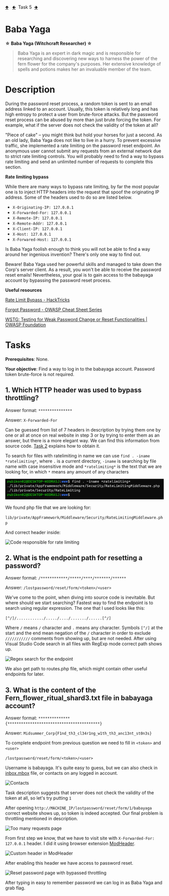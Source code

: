 [🢁](../README.md) &nbsp;
[🢀](../4%20Leshy/README.md) &nbsp;Task 5&nbsp;
[🢂](../6%20Boruta/README.md)

# Baba Yaga

**☆ Baba Yaga (Witchcraft Researcher) ☆**

> Baba Yaga is an expert in dark magic and is responsible for researching and discovering new ways to harness the power of the fern flower for the company's purposes. Her extensive knowledge of spells and potions makes her an invaluable member of the team. 

# Description

During the password reset process, a random token is sent to an email address linked to an account. Usually, this token is relatively long and has high entropy to protect a user from brute-force attacks. But the password reset process can be abused by more than just brute forcing the token. For example, what if the server does not check the validity of the token at all? 

"Piece of cake" – you might think but hold your horses for just a second. As an old lady, Baba Yaga does not like to live in a hurry. To prevent excessive traffic, she implemented a rate limiting on the password reset endpoint. An anonymous user cannot submit any requests from an external network due to strict rate limiting controls. You will probably need to find a way to bypass rate limiting and send an unlimited number of requests to complete this section. 

**Rate limiting bypass**

While there are many ways to bypass rate limiting, by far the most popular one is to inject HTTP headers into the request that spoof the originating IP address. Some of the headers used to do so are listed below.

- `X-Originating-IP: 127.0.0.1`
- `X-Forwarded-For: 127.0.0.1`
- `X-Remote-IP: 127.0.0.1`
- `X-Remote-Addr: 127.0.0.1`
- `X-Client-IP: 127.0.0.1`
- `X-Host: 127.0.0.1`
- `X-Forwared-Host: 127.0.0.1`

Is Baba Yaga foolish enough to think you will not be able to find a way around her ingenious invention? There's only one way to find out. 

Beware! Baba Yaga used her powerful skills and managed to take down the Corp's server client. As a result, you won't be able to receive the password reset emails! Nevertheless, your goal is to gain access to the babayaga account by bypassing the password reset process. 

**Useful resources**

[Rate Limit Bypass - HackTricks](https://book.hacktricks.xyz/pentesting-web/rate-limit-bypass)

[Forgot Password - OWASP Cheat Sheet Series ](https://cheatsheetseries.owasp.org/cheatsheets/Forgot_Password_Cheat_Sheet.html)

[WSTG: Testing for Weak Password Change or Reset Functionalities | OWASP Foundation](https://owasp.org/www-project-web-security-testing-guide/latest/4-Web_Application_Security_Testing/04-Authentication_Testing/09-Testing_for_Weak_Password_Change_or_Reset_Functionalities)


# Tasks

**Prerequisites**: None. 

**Your objective**: Find a way to log in to the babayaga account. Password token brute-force is not required. 

## 1. Which HTTP header was used to bypass throttling?
Answer format: `***************`

Answer: `X-Forwarded-For`

Can be guessed from list of 7 headers in description by trying them one by one or all at once on real website in step 3 or by trying to enter them as an answer, but there is a more elegant way. We can find this information from source code. [Task 2](../2%20Midsummer%20Corp/README.md) explains how to obtain it.

To search for files with ratelimiting in name we can use `find . -iname *ratelimiting*`, where `.` is a current directory, `-iname` is searching by file name with case insensitive mode and `*ratelimiting*` is the text that we are looking for, in which `*` means any amount of any characters

![Search resluts for file with rate limiting in name](./rate_limiting_search.png)

We found php file that we are looking for: 

```lib/private/AppFramework/Middleware/Security/RateLimitingMiddleware.php```

And correct header inside:

![Code responsible for rate limiting](./rate_limiting_code.png)

## 2. What is the endpoint path for resetting a password?

Answer format: `/************/*****/****/*******/******`

Answer: `/lostpassword/reset/form/<token>/<user>`

We've come to the point, when diving into source code is inevitable. But where should we start searching? Fastest way to find the endpoint is to search using regular expression. The one that I used looks like this:

```[^/]/............/...../..../......./......[^/]```

Where `/` means `/` character and `.` means any character. Symbols `[^/]` at the start and the end mean negation of the `/` character in order to exclude `///////////` comments from showing up, but are not needed. After using Visual Studio Code search in all files with RegExp mode correct path shows up.

![Regex search for the endpoint](./regex.png)

We also get path to routes.php file, which might contain other useful endpoints for later.


## 3. What is the content of the Fern_flower_ritual_shard3.txt file in babayaga account?

Answer format: `**************{*****************************************}`

Answer: `Midsummer_Corp{F1nd_th3_cl34r1ng_w1th_th3_anc13nt_st0n3s}`

To complete endpoint from previous question we need to fill in `<token>` and `<user>`

```/lostpassword/reset/form/<token>/<user>```

Username is babayaga. It's quite easy to guess, but we can also check in [inbox.mbox](../3%20Puck/inbox.mbox) file, or contacts on any logged in account. 

![Contacts](./contacts.png)

Task description suggests that server does not check the validity of the token at all, so let's try putting `1`

After opening `http://MACHINE_IP/lostpassword/reset/form/1/babayaga` correct website shows up, so token is indeed accepted. Our final problem is throttling mentioned in description.

![Too many requests page](./throttling.png)

From first step we know, that we have to visit site with `X-Forwarded-For: 127.0.0.1` header. I did it using browser extension [ModHeader](https://modheader.com/).

![Custom header in ModHeader](./mod_header.png)

After enabling this header we have access to password reset.

![Reset password page with bypassed throttling](./reset_password.png)

After typing in easy to remember password we can log in as Baba Yaga and grab flag.

